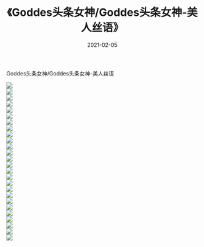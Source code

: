 ﻿---
layout: post
title:  《Goddes头条女神/Goddes头条女神-美人丝语》
date:   2021-02-05
img: http://pic.660000.xyz/1:/网络美图/2021/Goddes头条女神/Goddes头条女神-美人丝语/000.jpg
categories: [美女, 清纯, 唯美]
---

Goddes头条女神/Goddes头条女神-美人丝语

 ![](http://pic.660000.xyz/1:/网络美图/2021/Goddes头条女神/Goddes头条女神-美人丝语/001.jpg) <br>![](http://pic.660000.xyz/1:/网络美图/2021/Goddes头条女神/Goddes头条女神-美人丝语/002.jpg) <br>![](http://pic.660000.xyz/1:/网络美图/2021/Goddes头条女神/Goddes头条女神-美人丝语/003.jpg) <br>![](http://pic.660000.xyz/1:/网络美图/2021/Goddes头条女神/Goddes头条女神-美人丝语/004.jpg) <br>![](http://pic.660000.xyz/1:/网络美图/2021/Goddes头条女神/Goddes头条女神-美人丝语/005.jpg) <br>![](http://pic.660000.xyz/1:/网络美图/2021/Goddes头条女神/Goddes头条女神-美人丝语/006.jpg) <br>![](http://pic.660000.xyz/1:/网络美图/2021/Goddes头条女神/Goddes头条女神-美人丝语/007.jpg) <br>![](http://pic.660000.xyz/1:/网络美图/2021/Goddes头条女神/Goddes头条女神-美人丝语/008.jpg) <br>![](http://pic.660000.xyz/1:/网络美图/2021/Goddes头条女神/Goddes头条女神-美人丝语/009.jpg) <br>![](http://pic.660000.xyz/1:/网络美图/2021/Goddes头条女神/Goddes头条女神-美人丝语/010.jpg) <br>![](http://pic.660000.xyz/1:/网络美图/2021/Goddes头条女神/Goddes头条女神-美人丝语/011.jpg) <br>![](http://pic.660000.xyz/1:/网络美图/2021/Goddes头条女神/Goddes头条女神-美人丝语/012.jpg) <br>![](http://pic.660000.xyz/1:/网络美图/2021/Goddes头条女神/Goddes头条女神-美人丝语/013.jpg) <br>![](http://pic.660000.xyz/1:/网络美图/2021/Goddes头条女神/Goddes头条女神-美人丝语/014.jpg) <br>![](http://pic.660000.xyz/1:/网络美图/2021/Goddes头条女神/Goddes头条女神-美人丝语/015.jpg) <br>![](http://pic.660000.xyz/1:/网络美图/2021/Goddes头条女神/Goddes头条女神-美人丝语/016.jpg) <br>![](http://pic.660000.xyz/1:/网络美图/2021/Goddes头条女神/Goddes头条女神-美人丝语/017.jpg) <br>![](http://pic.660000.xyz/1:/网络美图/2021/Goddes头条女神/Goddes头条女神-美人丝语/018.jpg) <br>![](http://pic.660000.xyz/1:/网络美图/2021/Goddes头条女神/Goddes头条女神-美人丝语/019.jpg) <br>![](http://pic.660000.xyz/1:/网络美图/2021/Goddes头条女神/Goddes头条女神-美人丝语/020.jpg) <br>![](http://pic.660000.xyz/1:/网络美图/2021/Goddes头条女神/Goddes头条女神-美人丝语/021.jpg) <br>![](http://pic.660000.xyz/1:/网络美图/2021/Goddes头条女神/Goddes头条女神-美人丝语/022.jpg) <br>![](http://pic.660000.xyz/1:/网络美图/2021/Goddes头条女神/Goddes头条女神-美人丝语/023.jpg) <br>![](http://pic.660000.xyz/1:/网络美图/2021/Goddes头条女神/Goddes头条女神-美人丝语/024.jpg) <br>![](http://pic.660000.xyz/1:/网络美图/2021/Goddes头条女神/Goddes头条女神-美人丝语/025.jpg) <br>![](http://pic.660000.xyz/1:/网络美图/2021/Goddes头条女神/Goddes头条女神-美人丝语/026.jpg) <br>